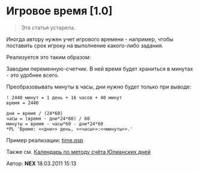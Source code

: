 # Игровое время [1.0]
<!-- [:informarch_gametime] -->

> Эта статья устарела.

Иногда автору нужен учет игрового времени - например, чтобы поставить срок игроку на выполнение какого-либо задания.

Реализуется это таким образом:

Заводим переменную-счетчик. В ней время будет храниться в минутах - это удобнее всего.

Преобразовывать минуты в часы, дни нужно будет только при выводе:

```qsp
! 2440 минут = 1 день + 16 часов + 40 минут
время = 2440

дни = время / (24*60)
часы = (время - дни*24*60) / 60
минуты = время - часы*60 - дни*24*60
*PL 'Время: <<дни>> день, <<часы>>:<<минуты>>.'
```

Пример реализации: [time.qsp](https://qsp.org/attachments/time.qsp)

Также см. [Календарь по методу счёта Юлианских дней](#informarch_calend_jul)

Автор: **NEX**
18.03.2011 15:13